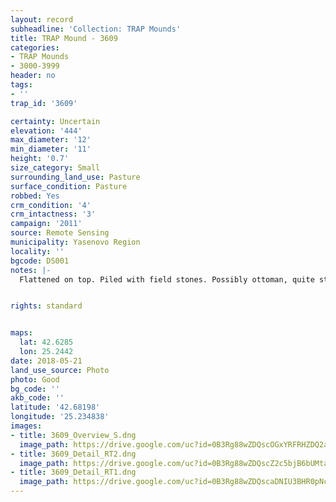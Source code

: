 ```yaml
---
layout: record
subheadline: 'Collection: TRAP Mounds'
title: TRAP Mound - 3609
categories:
- TRAP Mounds
- 3000-3999
header: no
tags:
- ''
trap_id: '3609'

certainty: Uncertain
elevation: '444'
max_diameter: '12'
min_diameter: '11'
height: '0.7'
size_category: Small
surrounding_land_use: Pasture
surface_condition: Pasture
robbed: Yes
crm_condition: '4'
crm_intactness: '3'
campaign: '2011'
source: Remote Sensing
municipality: Yasenovo Region
locality: ''
bgcode: DS001
notes: |-
  Flattened on top. Piled with field stones. Possibly ottoman, quite steep.


rights: standard


maps:
  lat: 42.6285
  lon: 25.2442
date: 2018-05-21
land_use_source: Photo
photo: Good
bg_code: ''
akb_code: ''
latitude: '42.68198'
longitude: '25.234838'
images:
- title: 3609_Overview_S.dng
  image_path: https://drive.google.com/uc?id=0B3Rg88wZDQscOGxYRFRHZDQ2aWc
- title: 3609_Detail_RT2.dng
  image_path: https://drive.google.com/uc?id=0B3Rg88wZDQscZ2c5bjB6bUMtajQ
- title: 3609_Detail_RT1.dng
  image_path: https://drive.google.com/uc?id=0B3Rg88wZDQscaDNIU3BHR0pNcEk
---
```

